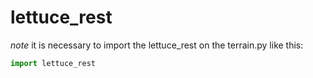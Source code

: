 # lettuce_rest

*note* it is necessary to import the lettuce_rest on the terrain.py like this:
```python
import lettuce_rest
```
